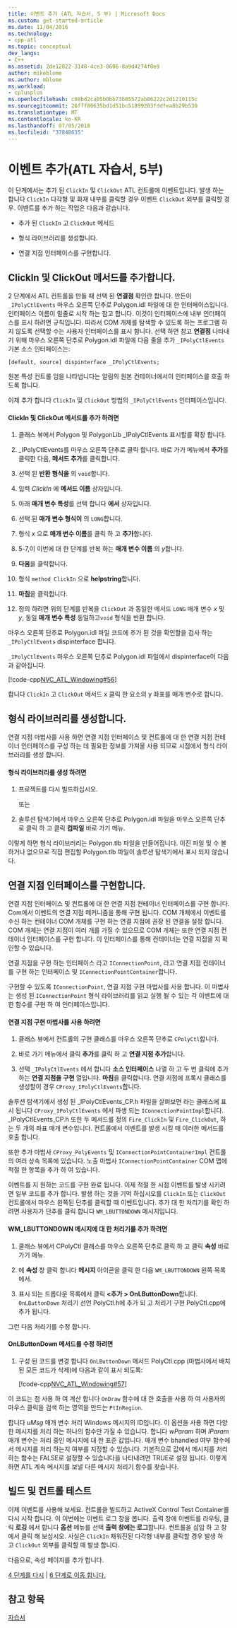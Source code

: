 ```yaml
---
title: 이벤트 추가 (ATL 자습서, 5 부) | Microsoft Docs
ms.custom: get-started-article
ms.date: 11/04/2016
ms.technology:
- cpp-atl
ms.topic: conceptual
dev_langs:
- C++
ms.assetid: 2de12022-3148-4ce3-8606-8a9d4274f0e9
author: mikeblome
ms.author: mblome
ms.workload:
- cplusplus
ms.openlocfilehash: c08bd2ca05b0bb73b85572ab86222c2d1210115c
ms.sourcegitcommit: 26fff80635bd1d51bc51899203fddfea8b29b530
ms.translationtype: MT
ms.contentlocale: ko-KR
ms.lasthandoff: 07/05/2018
ms.locfileid: "37848635"
---
```

# <a name="adding-an-event-atl-tutorial-part-5"></a>이벤트 추가(ATL 자습서, 5부)
이 단계에서는 추가 된 `ClickIn` 및 `ClickOut` ATL 컨트롤에 이벤트입니다. 발생 하는 합니다 `ClickIn` 다각형 및 화재 내부를 클릭할 경우 이벤트 `ClickOut` 외부를 클릭할 경우. 이벤트를 추가 하는 작업은 다음과 같습니다.  
  
-   추가 된 `ClickIn` 고 `ClickOut` 메서드  
  
-   형식 라이브러리를 생성합니다.  
  
-   연결 지점 인터페이스를 구현합니다.  
  
## <a name="adding-the-clickin-and-clickout-methods"></a>ClickIn 및 ClickOut 메서드를 추가합니다.  
 2 단계에서 ATL 컨트롤을 만들 때 선택 된 **연결점** 확인란 합니다. 만든이 `_IPolyCtlEvents` 마우스 오른쪽 단추로 Polygon.idl 파일에 대 한 인터페이스입니다. 인터페이스 이름이 밑줄로 시작 하는 참고 합니다. 이것이 인터페이스에 내부 인터페이스를 표시 하려면 규칙입니다. 따라서 COM 개체를 탐색할 수 있도록 하는 프로그램 하지 않도록 선택할 수는 사용자 인터페이스를 표시 합니다. 선택 하면 참고 **연결점** 나타내기 위해 마우스 오른쪽 단추로 Polygon.idl 파일에 다음 줄을 추가 `_IPolyCtlEvents` 기본 소스 인터페이스는:  
  
 `[default, source] dispinterface _IPolyCtlEvents;`  
  
 원본 특성 컨트롤 임을 나타냅니다는 알림의 원본 컨테이너에서이 인터페이스를 호출 하도록 합니다.  
  
 이제 추가 합니다 `ClickIn` 및 `ClickOut` 방법의 `_IPolyCtlEvents` 인터페이스입니다.  
  
#### <a name="to-add-the-clickin-and-clickout-methods"></a>ClickIn 및 ClickOut 메서드를 추가 하려면  
  
1.  클래스 뷰에서 Polygon 및 PolygonLib _IPolyCtlEvents 표시할를 확장 합니다.  
  
2.  _IPolyCtlEvents를 마우스 오른쪽 단추로 클릭 합니다. 바로 가기 메뉴에서 **추가**를 클릭한 다음, **메서드 추가**를 클릭합니다.  
  
3.  선택 된 **반환 형식을** 의 `void`합니다.  
  
4.  입력 *ClickIn* 에 **메서드 이름** 상자입니다.  
  
5.  아래 **매개 변수 특성**를 선택 합니다 **에서** 상자입니다.  
  
6.  선택 된 **매개 변수 형식이** 의 `LONG`합니다.  
  
7.  형식 *x* 으로 **매개 변수 이름**를 클릭 하 고 **추가**합니다.  
  
8.  5-7,이 이번에 대 한 단계를 반복 하는 **매개 변수 이름** 의 *y*합니다.  
  
9. **다음**을 클릭합니다.  
  
10. 형식 `method ClickIn` 으로 **helpstring**합니다.  
  
11. **마침**을 클릭합니다.  
  
12. 정의 하려면 위의 단계를 반복을 `ClickOut` 과 동일한 메서드 `LONG` 매개 변수 *x* 및 *y*, 동일 **매개 변수 특성** 동일하고`void` 형식을 반환 합니다.  
  
 마우스 오른쪽 단추로 Polygon.idl 파일 코드에 추가 된 것을 확인할을 검사 하는 `_IPolyCtlEvents` dispinterface 합니다.  
  
 `_IPolyCtlEvents` 마우스 오른쪽 단추로 Polygon.idl 파일에서 dispinterface이 다음과 같아집니다.  
  
 [!code-cpp[NVC_ATL_Windowing#56](../atl/codesnippet/cpp/adding-an-event-atl-tutorial-part-5_1.idl)]  
  
 합니다 `ClickIn` 고 `ClickOut` 메서드 x 클릭 한 요소의 y 좌표를 매개 변수로 합니다.  
  
## <a name="generating-the-type-library"></a>형식 라이브러리를 생성합니다.  
 연결 지점 마법사를 사용 하면 연결 지점 인터페이스 및 컨트롤에 대 한 연결 지점 컨테이너 인터페이스를 구성 하는 데 필요한 정보를 가져올 사용 되므로 시점에서 형식 라이브러리를 생성 합니다.  
  
#### <a name="to-generate-the-type-library"></a>형식 라이브러리를 생성 하려면  
  
1.  프로젝트를 다시 빌드하십시오.  
  
     또는  
  
2.  솔루션 탐색기에서 마우스 오른쪽 단추로 Polygon.idl 파일을 마우스 오른쪽 단추로 클릭 하 고 클릭 **컴파일** 바로 가기 메뉴.  
  
 이렇게 하면 형식 라이브러리는 Polygon.tlb 파일을 만들어집니다. 이진 파일 및 수 볼 하거나 없으므로 직접 편집할 Polygon.tlb 파일이 솔루션 탐색기에서 표시 되지 않습니다.  
  
## <a name="implementing-the-connection-point-interfaces"></a>연결 지점 인터페이스를 구현합니다.  
 연결 지점 인터페이스 및 컨트롤에 대 한 연결 지점 컨테이너 인터페이스를 구현 합니다. Com에서 이벤트의 연결 지점 메커니즘을 통해 구현 됩니다. COM 개체에서 이벤트를 수신 하는 컨테이너 COM 개체를 구현 하는 연결 지점에 권장 된 연결을 설정 합니다. COM 개체는 연결 지점이 여러 개를 가질 수 있으므로 COM 개체는 또한 연결 지점 컨테이너 인터페이스를 구현 합니다. 이 인터페이스를 통해 컨테이너는 연결 지점을 지 확인할 수 있습니다.  
  
 연결 지점을 구현 하는 인터페이스 라고 `IConnectionPoint`, 라고 연결 지점 컨테이너를 구현 하는 인터페이스 및 `IConnectionPointContainer`합니다.  
  
 구현할 수 있도록 `IConnectionPoint`, 연결 지점 구현 마법사를 사용 합니다. 이 마법사는 생성 된 `IConnectionPoint` 형식 라이브러리를 읽고 실행 될 수 있는 각 이벤트에 대 한 함수를 구현 하 여 인터페이스입니다.  
  
#### <a name="to-use-the-implement-connection-point-wizard"></a>연결 지점 구현 마법사를 사용 하려면  
  
1.  클래스 뷰에서 컨트롤의 구현 클래스를 마우스 오른쪽 단추로 `CPolyCtl`합니다.  
  
2.  바로 가기 메뉴에서 클릭 **추가**를 클릭 하 고 **연결 지점 추가**합니다.  
  
3.  선택 `_IPolyCtlEvents` 에서 합니다 **소스 인터페이스** 나열 하 고 두 번 클릭에 추가 하는 **연결 지점을 구현** 열입니다. **마침**을 클릭합니다. 연결 지점에 프록시 클래스를 생성할이 경우 `CProxy_IPolyCtlEvents`합니다.  
  
 솔루션 탐색기에서 생성 된 _IPolyCtlEvents_CP.h 파일을 살펴보면 라는 클래스에 표시 됩니다 `CProxy_IPolyCtlEvents` 에서 파생 되는 `IConnectionPointImpl`합니다. _IPolyCtlEvents_CP.h 또한 두 메서드를 정의 `Fire_ClickIn` 및 `Fire_ClickOut`, 하는 두 개의 좌표 매개 변수입니다. 컨트롤에서 이벤트를 발생 시킬 때 이러한 메서드를 호출 합니다.  
  
 또한 추가 마법사 `CProxy_PolyEvents` 및 `IConnectionPointContainerImpl` 컨트롤의 여러 상속 목록에 있습니다. 노출 마법사 `IConnectionPointContainer` COM 맵에 적절 한 항목을 추가 하 여 있습니다.  
  
 이벤트를 지 원하는 코드를 구현 완료 됩니다. 이제 적절 한 시점 이벤트를 발생 시키려면 일부 코드를 추가 합니다. 발생 하는 것을 기억 하십시오를 `ClickIn` 또는 `ClickOut` 컨트롤에서 마우스 왼쪽된 단추를 클릭할 때 이벤트입니다. 추가 대 한 처리기를 확인 하려면 사용자가 단추를 클릭 합니다 `WM_LBUTTONDOWN` 메시지입니다.  
  
#### <a name="to-add-a-handler-for-the-wmlbuttondown-message"></a>WM_LBUTTONDOWN 메시지에 대 한 처리기를 추가 하려면  
  
1.  클래스 뷰에서 CPolyCtl 클래스를 마우스 오른쪽 단추로 클릭 하 고 클릭 **속성** 바로 가기 메뉴.  
  
2.  에 **속성** 창 클릭 합니다 **메시지** 아이콘을 클릭 한 다음 `WM_LBUTTONDOWN` 왼쪽 목록에서.  
  
3.  표시 되는 드롭다운 목록에서 클릭  **\<추가 > OnLButtonDown**합니다. `OnLButtonDown` 처리기 선언 PolyCtl.h에 추가 되 고 처리기 구현 PolyCtl.cpp에 추가 됩니다.  
  
 그런 다음 처리기를 수정 합니다.  
  
#### <a name="to-modify-the-onlbuttondown-method"></a>OnLButtonDown 메서드를 수정 하려면  
  
1.  구성 된 코드를 변경 합니다 `OnLButtonDown` 메서드 PolyCtl.cpp (마법사에서 배치 된 모든 코드가 삭제)에 다음과 같이 표시 되도록:  
  
     [!code-cpp[NVC_ATL_Windowing#57](../atl/codesnippet/cpp/adding-an-event-atl-tutorial-part-5_2.cpp)]  
  
 이 코드는 점 사용 하 여 계산 합니다 `OnDraw` 함수에 대 한 호출을 사용 하 여 사용자의 마우스 클릭을 검색 하는 영역을 만드는 `PtInRegion`.  
  
 합니다 *uMsg* 매개 변수 처리 Windows 메시지의 ID입니다. 이 옵션을 사용 하면 다양 한 메시지를 처리 하는 하나의 함수만 가질 수 있습니다. 합니다 *wParam* 하며 *lParam* 매개 변수는 처리 중인 메시지에 대 한 표준 값입니다. 매개 변수 bhandled 여부 함수에서 메시지를 처리 하는지 여부를 지정할 수 있습니다. 기본적으로 값에서 메시지를 처리 하는 함수는 FALSE로 설정할 수 있습니다을 나타내려면 TRUE로 설정 됩니다. 이렇게 하면 ATL 계속 메시지를 보낼 다른 메시지 처리기 함수를 찾습니다.  
  
## <a name="building-and-testing-the-control"></a>빌드 및 컨트롤 테스트  
 이제 이벤트를 사용해 보세요. 컨트롤을 빌드하고 ActiveX Control Test Container를 다시 시작 합니다. 이 이번에는 이벤트 로그 창을 봅니다. 출력 창에 이벤트를 라우팅, 클릭 **로깅** 에서 합니다 **옵션** 메뉴를 선택 **출력 창에는 로그**합니다. 컨트롤을 삽입 하 고 창에서 클릭 해 보십시오. 사실은 `ClickIn` 채워진된 다각형 내부를 클릭할 경우 발생 하 고 `ClickOut` 외부를 클릭할 때 발생 합니다.  
  
 다음으로, 속성 페이지를 추가 합니다.  
  
 [4 단계를 다시](../atl/changing-the-drawing-code-atl-tutorial-part-4.md) &#124; [6 단계로 이동 합니다.](../atl/adding-a-property-page-atl-tutorial-part-6.md)  
  
## <a name="see-also"></a>참고 항목  
 [자습서](../atl/active-template-library-atl-tutorial.md)


